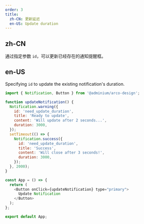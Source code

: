 ```yaml
---
order: 3
title:
  zh-CN: 更新延迟
  en-US: Update duration
---
```


## zh-CN

通过指定参数 `id`，可以更新已经存在的通知提醒框。

## en-US

Specifying `id` to update the existing notification's duration.

```js
import { Notification, Button } from '@adminium/arco-design';

function updateNotification() {
  Notification.warning({
    id: 'need_update_duration',
    title: 'Ready to update',
    content: 'Will update after 2 seconds...',
    duration: 3000,
  });
  setTimeout(() => {
    Notification.success({
      id: 'need_update_duration',
      title: 'Success',
      content: 'Will close after 3 seconds!',
      duration: 3000,
    });
  }, 2000);
}

const App = () => {
  return (
    <Button onClick={updateNotification} type="primary">
      Update Notification
    </Button>
  );
};

export default App;
```
